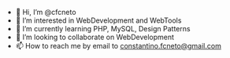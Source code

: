 - 👋 Hi, I’m @cfcneto
- 👀 I’m interested in WebDevelopment and WebTools
- 🌱 I’m currently learning PHP, MySQL, Design Patterns
- 💞️ I’m looking to collaborate on WebDevelopment
- 📫 How to reach me by email to constantino.fcneto@gmail.com

<!---
cfcneto/cfcneto is a ✨ special ✨ repository because its `README.md` (this file) appears on your GitHub profile.
You can click the Preview link to take a look at your changes.
--->
